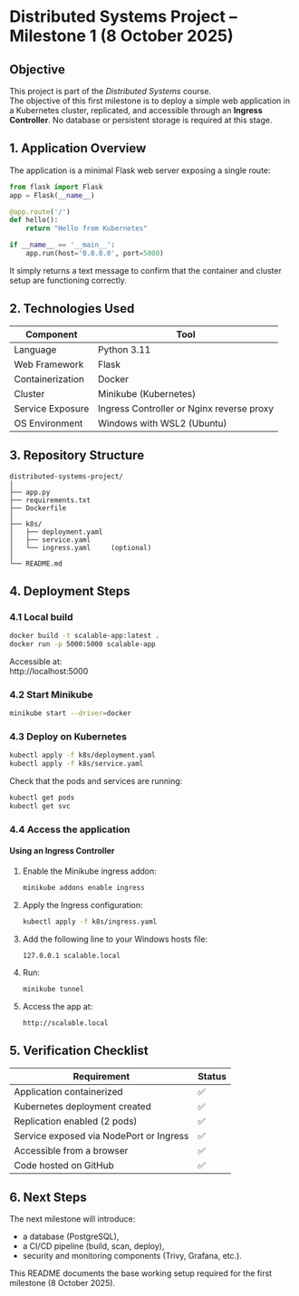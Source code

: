 # Distributed Systems Project – Milestone 1 (8 October 2025)

## Objective

This project is part of the *Distributed Systems* course.  
The objective of this first milestone is to deploy a simple web application in a Kubernetes cluster, replicated, and accessible through an **Ingress Controller**.
No database or persistent storage is required at this stage.

## 1. Application Overview

The application is a minimal Flask web server exposing a single route:

```python
from flask import Flask
app = Flask(__name__)

@app.route('/')
def hello():
    return "Hello from Kubernetes"

if __name__ == '__main__':
    app.run(host='0.0.0.0', port=5000)
```

It simply returns a text message to confirm that the container and cluster setup are functioning correctly.

## 2. Technologies Used

| Component | Tool |
|------------|------|
| Language | Python 3.11 |
| Web Framework | Flask |
| Containerization | Docker |
| Cluster | Minikube (Kubernetes) |
| Service Exposure | Ingress Controller or Nginx reverse proxy |
| OS Environment | Windows with WSL2 (Ubuntu) |

## 3. Repository Structure

```
distributed-systems-project/
│
├── app.py
├── requirements.txt
├── Dockerfile
│
├── k8s/
│   ├── deployment.yaml
│   ├── service.yaml
│   └── ingress.yaml     (optional)
│
└── README.md
```

## 4. Deployment Steps

### 4.1 Local build

```bash
docker build -t scalable-app:latest .
docker run -p 5000:5000 scalable-app
```

Accessible at:  
http://localhost:5000

### 4.2 Start Minikube

```bash
minikube start --driver=docker
```

### 4.3 Deploy on Kubernetes

```bash
kubectl apply -f k8s/deployment.yaml
kubectl apply -f k8s/service.yaml
```

Check that the pods and services are running:

```bash
kubectl get pods
kubectl get svc
```

### 4.4 Access the application

#### Using an Ingress Controller

1. Enable the Minikube ingress addon:
   ```bash
   minikube addons enable ingress
   ```
2. Apply the Ingress configuration:
   ```bash
   kubectl apply -f k8s/ingress.yaml
   ```
3. Add the following line to your Windows hosts file:
   ```
   127.0.0.1 scalable.local
   ```
4. Run:
   ```bash
   minikube tunnel
   ```
5. Access the app at:
   ```
   http://scalable.local
   ```

## 5. Verification Checklist

| Requirement | Status |
|--------------|--------|
| Application containerized | ✅ |
| Kubernetes deployment created | ✅ |
| Replication enabled (2 pods) | ✅ |
| Service exposed via NodePort or Ingress | ✅ |
| Accessible from a browser | ✅ |
| Code hosted on GitHub | ✅ |

## 6. Next Steps

The next milestone will introduce:
- a database (PostgreSQL),
- a CI/CD pipeline (build, scan, deploy),
- security and monitoring components (Trivy, Grafana, etc.).

This README documents the base working setup required for the first milestone (8 October 2025).
